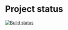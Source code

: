 # Project status
[![Build status](https://ci.appveyor.com/api/projects/status/om604bh4x1ya7vyd?svg=true)](https://ci.appveyor.com/project/VladimsKov/ajs-10-3)